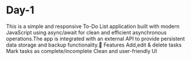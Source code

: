# Day-1
This is a simple and responsive To-Do List application built with modern JavaScript using async/await for clean and efficient asynchronous operations.The app is integrated with an external API to provide persistent data storage and backup functionality.🚀 Features Add,edit &amp; delete tasks Mark tasks as complete/incomplete Clean and user-friendly UI 
